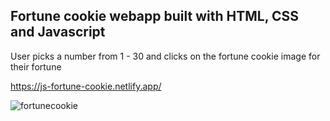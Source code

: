 ## Fortune cookie webapp built with HTML, CSS and Javascript

User picks a number from 1 - 30 and clicks on the fortune cookie image for their fortune


https://js-fortune-cookie.netlify.app/



![fortunecookie](https://user-images.githubusercontent.com/24884380/195223139-0e122350-047b-4271-997b-0271fb45d7df.jpg)

